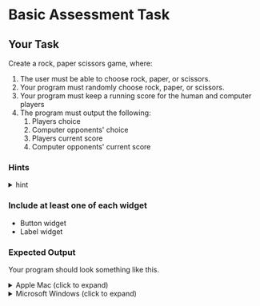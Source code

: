# Basic Assessment Task

## Your Task
Create a rock, paper scissors game, where:

1. The user must be able to choose rock, paper, or scissors.
2. Your program must randomly choose rock, paper, or scissors.
3. Your program must keep a running score for the human and computer players
4. The program must output the following:
   1. Players choice
   2. Computer opponents' choice
   3. Players current score
   4. Computer opponents' current score

### Hints
<details>
   <summary>hint</summary>

  Labels have config options for height and width, but it is measured in characters - not pixels.
</details>

### Include at least one of each widget
- Button widget
- Label widget

### Expected Output
Your program should look something like this.
<details>
    <summary>Apple Mac (click to expand)</summary>

![](expected_output_mac.png)
</details>

<details>
    <summary>Microsoft Windows (click to expand)</summary>

![](expected_output_win.png)
</details>

